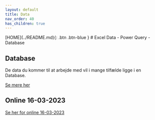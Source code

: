 ```yaml
---
layout: default
title: Data
nav_order: 40
has_children: true
---
```

<span class="fs-1">
[HOME](../README.md){: .btn .btn-blue }
</span>
# Excel Data - Power Query - Database

## Database
De data du kommer til at arbejde med vil i mange tilfælde ligge i en Database.

[Se mere her](./database.md)

## Online 16-03-2023

[Se her for online 16-03-2023](./online-1603023.md)
